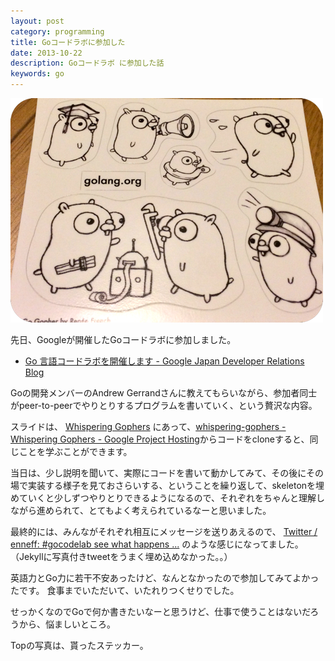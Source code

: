 ```yaml
---
layout: post
category: programming
title: Goコードラボに参加した
date: 2013-10-22
description: Goコードラボ に参加した話
keywords: go
---
```


![Gophers](/blog/img/2013/10/gopher.png)

先日、Googleが開催したGoコードラボに参加しました。

* [Go 言語コードラボを開催します - Google Japan Developer Relations Blog](http://googledevjp.blogspot.jp/2013/10/go.html)

Goの開発メンバーのAndrew Gerrandさんに教えてもらいながら、参加者同士がpeer-to-peerでやりとりするプログラムを書いていく、という贅沢な内容。

スライドは、 [Whispering Gophers](http://whispering-gophers.appspot.com/talk.slide#1) にあって、[whispering-gophers - Whispering Gophers - Google Project Hosting](https://code.google.com/p/whispering-gophers/)からコードをcloneすると、同じことを学ぶことができます。


当日は、少し説明を聞いて、実際にコードを書いて動かしてみて、その後にその場で実装する様子を見ておさらいする、ということを繰り返して、skeletonを埋めていくと少しずつやりとりできるようになるので、それぞれをちゃんと理解しながら進められて、とてもよく考えられているなーと思いました。

最終的には、みんながそれぞれ相互にメッセージを送りあえるので、
[Twitter / enneff: #gocodelab see what happens ...](https://twitter.com/enneff/statuses/390819290896941056)
のような感じになってました。  
（Jekyllに写真付きtweetをうまく埋め込めなかった。。）

英語力とGo力に若干不安あったけど、なんとなかったので参加してみてよかったです。
食事までいただいて、いたれりつくせりでした。

せっかくなのでGoで何か書きたいなーと思うけど、仕事で使うことはないだろうから、悩ましいところ。

Topの写真は、貰ったステッカー。

